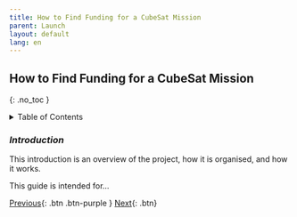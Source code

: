 ```yaml
---
title: How to Find Funding for a CubeSat Mission  
parent: Launch
layout: default
lang: en
---
```


##  How to Find Funding for a CubeSat Mission  
{: .no_toc }

<details markdown="block">
<summary>Table of Contents</summary>

- Table of Contents
{:toc}

</details>

### *Introduction*

This introduction is an overview of the project, how it is organised, and how it works.

This guide is intended for...



[Previous]({{site.url}}/get-started){: .btn .btn-purple }
[Next]({{site.url}}/get-started/reference.html){: .btn}